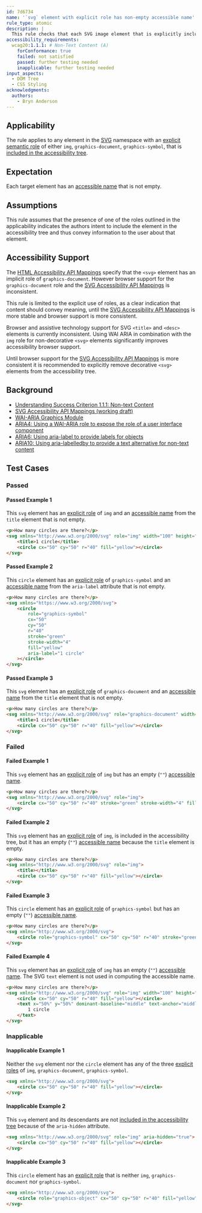 ```yaml
---
id: 7d6734
name: '`svg` element with explicit role has non-empty accessible name'
rule_type: atomic
description: |
  This rule checks that each SVG image element that is explicitly included in the accessibility tree has a non-empty accessible name.
accessibility_requirements:
  wcag20:1.1.1: # Non-Text Content (A)
    forConformance: true
    failed: not satisfied
    passed: further testing needed
    inapplicable: further testing needed
input_aspects:
  - DOM Tree
  - CSS Styling
acknowledgments:
  authors:
    - Bryn Anderson
---
```


## Applicability

The rule applies to any element in the [SVG](https://www.w3.org/2000/svg) namespace with an [explicit semantic role][explicit role] of either `img`, `graphics-document`, `graphics-symbol`, that is [included in the accessibility tree][].

## Expectation

Each target element has an [accessible name][] that is not empty.

## Assumptions

This rule assumes that the presence of one of the roles outlined in the applicability indicates the authors intent to include the element in the accessibility tree and thus convey information to the user about that element.

## Accessibility Support

The [HTML Accessibility API Mappings](https://www.w3.org/TR/html-aam-1.0/#html-element-role-mappings) specify that the `<svg>` element has an implicit role of `graphics-document`. However browser support for the `graphics-document` role and the [SVG Accessibility API Mappings][] is inconsistent.

This rule is limited to the explicit use of roles, as a clear indication that content should convey meaning, until the [SVG Accessibility API Mappings][] is more stable and browser support is more consistent.

Browser and assistive technology support for SVG `<title>` and `<desc>` elements is currently inconsistent. Using WAI ARIA in combination with the `img` role for non-decorative `<svg>` elements significantly improves accessibility browser support.

Until browser support for the [SVG Accessibility API Mappings][] is more consistent it is recommended to explicitly remove decorative `<svg>` elements from the accessibility tree.

## Background

- [Understanding Success Criterion 1.1.1: Non-text Content](https://www.w3.org/WAI/WCAG21/Understanding/non-text-content.html)
- [SVG Accessibility API Mappings (working draft)][svg accessibility api mappings]
- [WAI-ARIA Graphics Module](https://www.w3.org/TR/graphics-aria-1.0/)
- [ARIA4: Using a WAI-ARIA role to expose the role of a user interface component](https://www.w3.org/WAI/WCAG21/Techniques/aria/ARIA4)
- [ARIA6: Using aria-label to provide labels for objects](https://www.w3.org/WAI/WCAG21/Techniques/aria/ARIA6)
- [ARIA10: Using aria-labelledby to provide a text alternative for non-text content](https://www.w3.org/WAI/WCAG21/Techniques/aria/ARIA10)

## Test Cases

### Passed

#### Passed Example 1

This `svg` element has an [explicit role][] of `img` and an [accessible name][] from the `title` element that is not empty.

```html
<p>How many circles are there?</p>
<svg xmlns="http://www.w3.org/2000/svg" role="img" width="100" height="100">
	<title>1 circle</title>
	<circle cx="50" cy="50" r="40" fill="yellow"></circle>
</svg>
```

#### Passed Example 2

This `circle` element has an [explicit role][] of `graphics-symbol` and an [accessible name][] from the `aria-label` attribute that is not empty.

```html
<p>How many circles are there?</p>
<svg xmlns="https://www.w3.org/2000/svg">
	<circle
		role="graphics-symbol"
		cx="50"
		cy="50"
		r="40"
		stroke="green"
		stroke-width="4"
		fill="yellow"
		aria-label="1 circle"
	></circle>
</svg>
```

#### Passed Example 3

This `svg` element has an [explicit role][] of `graphics-document` and an [accessible name][] from the `title` element that is not empty.

```html
<p>How many circles are there?</p>
<svg xmlns="http://www.w3.org/2000/svg" role="graphics-document" width="100" height="100">
	<title>1 circle</title>
	<circle cx="50" cy="50" r="40" fill="yellow"></circle>
</svg>
```

### Failed

#### Failed Example 1

This `svg` element has an [explicit role][] of `img` but has an empty (`""`) [accessible name][].

```html
<p>How many circles are there?</p>
<svg xmlns="http://www.w3.org/2000/svg" role="img">
	<circle cx="50" cy="50" r="40" stroke="green" stroke-width="4" fill="yellow"></circle>
</svg>
```

#### Failed Example 2

This `svg` element has an [explicit role][] of `img`, is included in the accessibility tree, but it has an empty (`""`) [accessible name][] because the `title` element is empty.

```html
<p>How many circles are there?</p>
<svg xmlns="http://www.w3.org/2000/svg" role="img">
	<title></title>
	<circle cx="50" cy="50" r="40" fill="yellow"></circle>
</svg>
```

#### Failed Example 3

This `circle` element has an [explicit role][] of `graphics-symbol` but has an empty (`""`) [accessible name][].

```html
<p>How many circles are there?</p>
<svg xmlns="http://www.w3.org/2000/svg">
	<circle role="graphics-symbol" cx="50" cy="50" r="40" stroke="green" stroke-width="4" fill="yellow"></circle>
</svg>
```

#### Failed Example 4

This `svg` element has an [explicit role][] of `img` has an empty (`""`) [accessible name][]. The SVG `text` element is not used in computing the accessible name.

```html
<p>How many circles are there?</p>
<svg xmlns="http://www.w3.org/2000/svg" role="img" width="100" height="100">
	<circle cx="50" cy="50" r="40" fill="yellow"></circle>
	<text x="50%" y="50%" dominant-baseline="middle" text-anchor="middle">
		1 circle
	</text>
</svg>
```

### Inapplicable

#### Inapplicable Example 1

Neither the `svg` element nor the `circle` element has any of the three [explicit roles][explicit role] of `img`, `graphics-document`, `graphics-symbol`.

```html
<svg xmlns="http://www.w3.org/2000/svg">
	<circle cx="50" cy="50" r="40" fill="yellow"></circle>
</svg>
```

#### Inapplicable Example 2

This `svg` element and its descendants are not [included in the accessibility tree][] because of the `aria-hidden` attribute.

```html
<svg xmlns="http://www.w3.org/2000/svg" role="img" aria-hidden="true">
	<circle cx="50" cy="50" r="40" fill="yellow"></circle>
</svg>
```

#### Inapplicable Example 3

This `circle` element has an [explicit role][] that is neither `img`, `graphics-document` nor `graphics-symbol`.

```html
<svg xmlns="http://www.w3.org/2000/svg">
	<circle role="graphics-object" cx="50" cy="50" r="40" fill="yellow"></circle>
</svg>
```

[accessible name]: #accessible-name 'Definition of accessible name'
[explicit role]: #explicit-role 'Definition of explicit role'
[included in the accessibility tree]: #included-in-the-accessibility-tree 'Definition of Included in the accessibility tree'
[svg accessibility api mappings]: https://www.w3.org/TR/svg-aam-1.0
